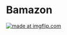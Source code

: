 # Bamazon

<a href="https://imgflip.com/gif/20nxs7"><img src="https://i.imgflip.com/20nxs7.gif" title="made at imgflip.com"/></a>
